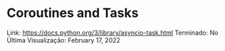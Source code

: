 # Coroutines and Tasks

Link: https://docs.python.org/3/library/asyncio-task.html
Terminado: No
Última Visualização: February 17, 2022
